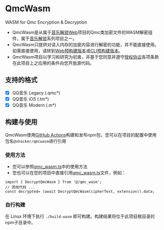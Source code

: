 # QmcWasm
WASM for Qmc Encryption & Decryption
- QmcWasm是从属于[音乐解锁Web]项目的Qmc类加密文件的WASM解密组件，属于[音乐解锁]系列项目之一。
- QmcWasm只提供对读入内存的加密内容进行解密的功能，并不能直接使用。如需直接使用，请转到[Web预构建版本]或[CLI预构建版本]。
- QmcWasm项目以学习和研究为初衷，并基于您同意并遵守[授权协议]各项条款在此项目上之应用的条件向您开放源代码。

## 支持的格式

- [x] QQ音乐 Legacy (.qmc*)
- [x] QQ音乐 iOS (.tm*)
- [x] QQ音乐 Modern (.m*)

## 构建与使用

QmcWasm使用[GitHub Actions]构建和发布npm包，您可以在项目的配置中使用包名`@xhacker/qmcwasm`进行引用

### 使用方法

- 您可以参照[qmc_wasm.ts]中的使用方法
- 您也可以在您的项目中直接引用[qmc_wasm.ts]文件，例如：
```
import { DecryptQmcWasm } from '@/qmc_wasm';
// 其他代码 ...
const decrypted= (await DecryptQmcWasm(cipherText, extension)).data;
```

### 自行构建

在 Linux 环境下执行 `./build-wasm` 即可构建。构建结果将位于此项目根目录的npm子目录中。

[音乐解锁Web]: https://git.unlock-music.dev/um/web
[音乐解锁]: https://unlock-music.dev/
[Web预构建版本]: https://git.unlock-music.dev/um/-/packages/generic/web-build/
[CLI预构建版本]: https://git.unlock-music.dev/um/-/packages/generic/cli-build/
[授权协议]: https://github.com/xhacker-zzz/QmcWasm/blob/master/LICENSE.txt
[qmc_wasm.ts]: https://github.com/xhacker-zzz/QmcWasm/blob/master/qmc_wasm.ts
[GitHub Actions]: https://github.com/xhacker-zzz/QmcWasm/actions
